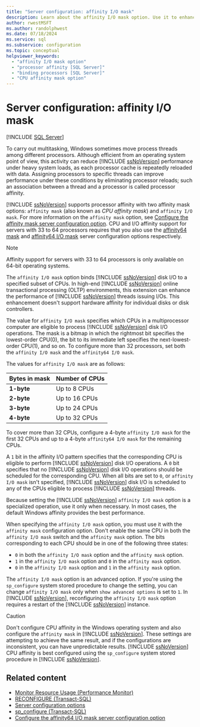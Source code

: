 ```yaml
---
title: "Server configuration: affinity I/O mask"
description: Learn about the affinity I/O mask option. Use it to enhance the performance of SQL Server threads that issue I/Os by binding disk I/O to specified CPUs.
author: rwestMSFT
ms.author: randolphwest
ms.date: 07/18/2024
ms.service: sql
ms.subservice: configuration
ms.topic: conceptual
helpviewer_keywords:
  - "affinity I/O mask option"
  - "processor affinity [SQL Server]"
  - "binding processors [SQL Server]"
  - "CPU affinity mask option"
---
```

# Server configuration: affinity I/O mask

[!INCLUDE [SQL Server](../../includes/applies-to-version/sqlserver.md)]

To carry out multitasking, Windows sometimes move process threads among different processors. Although efficient from an operating system point of view, this activity can reduce [!INCLUDE [ssNoVersion](../../includes/ssnoversion-md.md)] performance under heavy system loads, as each processor cache is repeatedly reloaded with data. Assigning processors to specific threads can improve performance under these conditions by eliminating processor reloads; such an association between a thread and a processor is called processor affinity.

[!INCLUDE [ssNoVersion](../../includes/ssnoversion-md.md)] supports processor affinity with two affinity mask options: `affinity mask` (also known as *CPU affinity mask*) and `affinity I/O mask`. For more information on the `affinity mask` option, see [Configure the affinity mask server configuration option](affinity-mask-server-configuration-option.md). CPU and I/O affinity support for servers with 33 to 64 processors requires that you also use the [affinity64 mask](affinity64-mask-server-configuration-option.md) and [affinity64 I/O mask](affinity64-input-output-mask-server-configuration-option.md) server configuration options respectively.

> [!NOTE]  
> Affinity support for servers with 33 to 64 processors is only available on 64-bit operating systems.

The `affinity I/O mask` option binds [!INCLUDE [ssNoVersion](../../includes/ssnoversion-md.md)] disk I/O to a specified subset of CPUs. In high-end [!INCLUDE [ssNoVersion](../../includes/ssnoversion-md.md)] online transactional processing (OLTP) environments, this extension can enhance the performance of [!INCLUDE [ssNoVersion](../../includes/ssnoversion-md.md)] threads issuing I/Os. This enhancement doesn't support hardware affinity for individual disks or disk controllers.

The value for `affinity I/O mask` specifies which CPUs in a multiprocessor computer are eligible to process [!INCLUDE [ssNoVersion](../../includes/ssnoversion-md.md)] disk I/O operations. The mask is a bitmap in which the rightmost bit specifies the lowest-order CPU(0), the bit to its immediate left specifies the next-lowest-order CPU(1), and so on. To configure more than 32 processors, set both the `affinity I/O mask` and the `affinity64 I/O mask`.

The values for `affinity I/O mask` are as follows:

| Bytes in mask | Number of CPUs |
| --- | --- |
| **1-byte** | Up to 8 CPUs |
| **2-byte** | Up to 16 CPUs |
| **3-byte** | Up to 24 CPUs |
| **4-byte** | Up to 32 CPUs |

To cover more than 32 CPUs, configure a 4-byte `affinity I/O mask` for the first 32 CPUs and up to a 4-byte `affinity64 I/O mask` for the remaining CPUs.

A `1` bit in the affinity I/O pattern specifies that the corresponding CPU is eligible to perform [!INCLUDE [ssNoVersion](../../includes/ssnoversion-md.md)] disk I/O operations. A `0` bit specifies that no [!INCLUDE [ssNoVersion](../../includes/ssnoversion-md.md)] disk I/O operations should be scheduled for the corresponding CPU. When all bits are set to `0`, or `affinity I/O mask` isn't specified, [!INCLUDE [ssNoVersion](../../includes/ssnoversion-md.md)] disk I/O is scheduled to any of the CPUs eligible to process [!INCLUDE [ssNoVersion](../../includes/ssnoversion-md.md)] threads.

Because setting the [!INCLUDE [ssNoVersion](../../includes/ssnoversion-md.md)] `affinity I/O mask` option is a specialized operation, use it only when necessary. In most cases, the default Windows affinity provides the best performance.

When specifying the `affinity I/O mask` option, you must use it with the `affinity mask` configuration option. Don't enable the same CPU in both the `affinity I/O mask` switch and the `affinity mask` option. The bits corresponding to each CPU should be in one of the following three states:

- `0` in both the `affinity I/O mask` option and the `affinity mask` option.
- `1` in the `affinity I/O mask` option and `0` in the `affinity mask` option.
- `0` in the `affinity I/O mask` option and `1` in the `affinity mask` option.

The `affinity I/O mask` option is an advanced option. If you're using the `sp_configure` system stored procedure to change the setting, you can change `affinity I/O mask` only when `show advanced options` is set to `1`. In [!INCLUDE [ssNoVersion](../../includes/ssnoversion-md.md)], reconfiguring the `affinity I/O mask` option requires a restart of the [!INCLUDE [ssNoVersion](../../includes/ssnoversion-md.md)] instance.

> [!CAUTION]  
> Don't configure CPU affinity in the Windows operating system and also configure the `affinity mask` in [!INCLUDE [ssNoVersion](../../includes/ssnoversion-md.md)]. These settings are attempting to achieve the same result, and if the configurations are inconsistent, you can have unpredictable results. [!INCLUDE [ssNoVersion](../../includes/ssnoversion-md.md)] CPU affinity is best configured using the `sp_configure` system stored procedure in [!INCLUDE [ssNoVersion](../../includes/ssnoversion-md.md)].

## Related content

- [Monitor Resource Usage (Performance Monitor)](../../relational-databases/performance-monitor/monitor-resource-usage-system-monitor.md)
- [RECONFIGURE (Transact-SQL)](../../t-sql/language-elements/reconfigure-transact-sql.md)
- [Server configuration options](server-configuration-options-sql-server.md)
- [sp_configure (Transact-SQL)](../../relational-databases/system-stored-procedures/sp-configure-transact-sql.md)
- [Configure the affinity64 I/O mask server configuration option](affinity64-input-output-mask-server-configuration-option.md)

